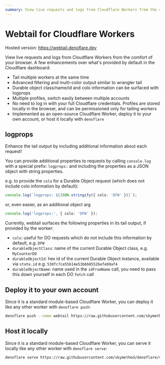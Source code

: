 ```yaml
---
summary: View live requests and logs from Cloudflare Workers from the comfort of your browser.
---
```


# Webtail for Cloudflare Workers

Hosted version: https://webtail.denoflare.dev

View live requests and logs from Cloudflare Workers from the comfort of your browser. 
A few enhancements over what's provided by default in the Cloudflare dashboard:

- Tail multiple workers at the same time
- Advanced filtering and multi-color output similar to wrangler tail
- Durable object class/name/id and colo information can be surfaced with logprops
- Multiple profiles, switch easily between multiple accounts
- No need to log in with your full Cloudflare credentials. Profiles are stored locally in the browser, and can be permissioned only for tailing workers
- Implemented as an open-source Cloudflare Worker, deploy it to your own account, or host it locally with `denoflare`

## logprops
Enhance the tail output by including additional information about each request!

You can provide additional properties to requests by calling `console.log` with a special prefix: `logprops:` and including the properties as a JSON object with string properties.

e.g. to provide the `colo` for a Durable Object request (which does not include colo information by default):
```ts
console.log(`logprops: ${JSON.stringify({ colo: 'DFW' })}`);
```
or, even easier, as an additional object arg
```ts
console.log('logprops:', { colo: 'DFW' });
```

Currently, webtail surfaces the following properties in its tail output, if provided by the worker:
 - `colo`: useful for DO requests which do not include this information by default, e.g. `DFW`
 - `durableObjectClass`: name of the current Durable Object class, e.g. `MyCounterDO`
 - `durableObjectId`: hex id of the current Durable Object instance, available via `state.id` e.g. `538fc7ce55b14e53b6b8552befeb9af4`
 - `durableObjectName`: name used in the `idFromName` call, you need to pass this down yourself in each DO `fetch` call

## Deploy it to your own account

Since it is a standard module-based Cloudflare Worker, you can deploy it like any other worker with `denoflare push`:

```bash
denoflare push --name webtail https://raw.githubusercontent.com/skymethod/denoflare/v0.3.3/examples/webtail-worker/webtail_worker.ts
```

## Host it locally

Since it is a standard module-based Cloudflare Worker, you can serve it locally like any other worker with `denoflare serve`:

```bash
denoflare serve https://raw.githubusercontent.com/skymethod/denoflare/v0.3.3/examples/webtail-worker/webtail_worker.ts
```

